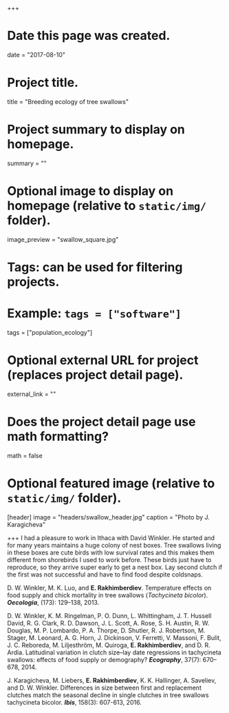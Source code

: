 +++
# Date this page was created.
date = "2017-08-10"

# Project title.
title = "Breeding ecology of tree swallows"

# Project summary to display on homepage.
summary = ""

# Optional image to display on homepage (relative to `static/img/` folder).
image_preview = "swallow_square.jpg"

# Tags: can be used for filtering projects.
# Example: `tags = ["software"]`
tags = ["population_ecology"]

# Optional external URL for project (replaces project detail page).
external_link = ""

# Does the project detail page use math formatting?
math = false

# Optional featured image (relative to `static/img/` folder).
[header]
image = "headers/swallow_header.jpg"
caption = "Photo by J. Karagicheva"

+++
I had a pleasure to work in Ithaca with David Winkler. He started and for many years maintains a huge colony of nest boxes. Tree swallows living in these boxes are cute birds with low survival rates and this makes them different  from shorebirds I used to work before. These birds just have to reproduce, so they arrive super early to get a nest box. Lay second clutch if the first was not successful and have to find food despite coldsnaps.

D. W. Winkler, M. K. Luo, and **E. Rakhimberdiev**. Temperature effects on food supply and chick mortality in tree swallows (*Tachycineta bicolor*). ***Oecologia***, (173): 129–138, 2013.

D. W. Winkler, K. M. Ringelman, P. O. Dunn, L. Whittingham, J. T. Hussell David, R. G. Clark, R. D. Dawson, J. L. Scott, A. Rose, S. H. Austin, R. W. Douglas, M. P. Lombardo, P. A. Thorpe, D. Shutler, R. J. Robertson, M. Stager, M. Leonard, A. G. Horn, J. Dickinson, V. Ferretti, V. Massoni, F. Bulit, J. C. Reboreda, M. Liljesthröm, M. Quiroga, **E. Rakhimberdiev**, and D. R. Ardia. Latitudinal variation in clutch size–lay date regressions in tachycineta swallows: effects of food supply or demography? ***Ecography***, 37(7): 670–678, 2014.

J. Karagicheva, M. Liebers, **E. Rakhimberdiev**, K. K. Hallinger, A. Saveliev, and D. W. Winkler. Differences in size between first and replacement clutches match the seasonal decline in single clutches in tree swallows tachycineta bicolor. ***Ibis***, 158(3): 607-613, 2016.